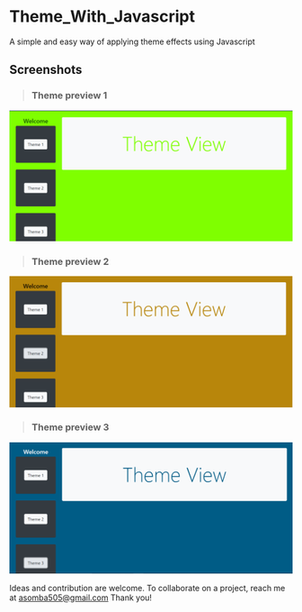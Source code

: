 # Theme_With_Javascript
A simple and easy way of applying theme effects using Javascript

## Screenshots 
> ### Theme preview 1
<img src="/Screenshots/theme1.png">

> ### Theme preview 2
<img src="/Screenshots/theme2.png">

> ### Theme preview 3
<img src="/Screenshots/theme3.png">

Ideas and contribution are welcome.
To collaborate on a project, reach me at asomba505@gmail.com
Thank you!
